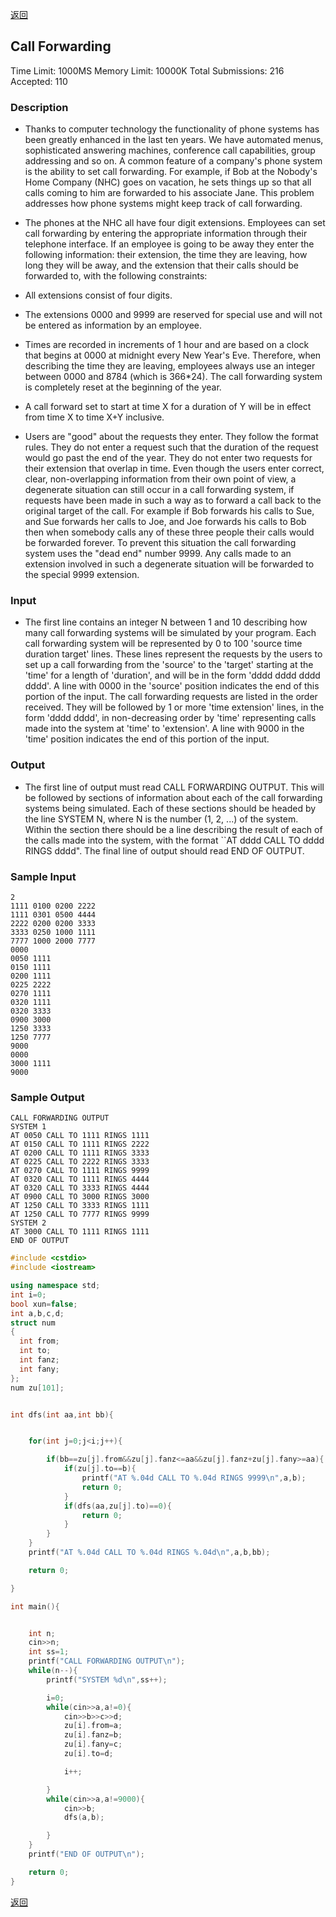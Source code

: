 ﻿[返回](https://github.com/superkunn/acmer)
## Call Forwarding
Time Limit: 1000MS		Memory Limit: 10000K
Total Submissions: 216		Accepted: 110
### Description

* Thanks to computer technology the functionality of phone systems has been greatly enhanced in the last ten years. We have automated menus, sophisticated answering machines, conference call capabilities, group addressing and so on. A common feature of a company's phone system is the ability to set call forwarding. For example, if Bob at the Nobody's Home Company (NHC) goes on vacation, he sets things up so that all calls coming to him are forwarded to his associate Jane. This problem addresses how phone systems might keep track of call forwarding. 
* The phones at the NHC all have four digit extensions. Employees can set call forwarding by entering the appropriate information through their telephone interface. If an employee is going to be away they enter the following information: their extension, the time they are leaving, how long they will be away, and the extension that their calls should be forwarded to, with the following constraints: 

* All extensions consist of four digits. 

* The extensions 0000 and 9999 are reserved for special use and will not be entered as information by an employee. 

* Times are recorded in increments of 1 hour and are based on a clock that begins at 0000 at midnight every New Year's Eve. Therefore, when describing the time they are leaving, employees always use an integer between 0000 and 8784 (which is 366*24). The call forwarding system is completely reset at the beginning of the year. 

* A call forward set to start at time X for a duration of Y will be in effect from time X to time X+Y inclusive. 

* Users are "good" about the requests they enter. They follow the format rules. They do not enter a request such that the duration of the request would go past the end of the year. They do not enter two requests for their extension that overlap in time. Even though the users enter correct, clear, non-overlapping information from their own point of view, a degenerate situation can still occur in a call forwarding system, if requests have been made in such a way as to forward a call back to the original target of the call. For example if Bob forwards his calls to Sue, and Sue forwards her calls to Joe, and Joe forwards his calls to Bob then when somebody calls any of these three people their calls would be forwarded forever. To prevent this situation the call forwarding system uses the "dead end" number 9999. Any calls made to an extension involved in such a degenerate situation will be forwarded to the special 9999 extension. 

### Input

* The first line contains an integer N between 1 and 10 describing how many call forwarding systems will be simulated by your program. Each call forwarding system will be represented by 0 to 100 'source time duration target' lines. These lines represent the requests by the users to set up a call forwarding from the 'source' to the 'target' starting at the 'time' for a length of 'duration', and will be in the form 'dddd dddd dddd dddd'. A line with 0000 in the 'source' position indicates the end of this portion of the input. The call forwarding requests are listed in the order received. They will be followed by 1 or more 'time extension' lines, in the form 'dddd dddd', in non-decreasing order by 'time' representing calls made into the system at 'time' to 'extension'. A line with 9000 in the 'time' position indicates the end of this portion of the input.
### Output

* The first line of output must read CALL FORWARDING OUTPUT. This will be followed by sections of information about each of the call forwarding systems being simulated. Each of these sections should be headed by the line SYSTEM N, where N is the number (1, 2, ...) of the system. Within the section there should be a line describing the result of each of the calls made into the system, with the format ``AT dddd CALL TO dddd RINGS dddd". The final line of output should read END OF OUTPUT.
### Sample Input
```
2
1111 0100 0200 2222
1111 0301 0500 4444
2222 0200 0200 3333
3333 0250 1000 1111
7777 1000 2000 7777
0000
0050 1111
0150 1111
0200 1111
0225 2222
0270 1111
0320 1111
0320 3333
0900 3000
1250 3333
1250 7777
9000
0000
3000 1111
9000
```
### Sample Output
```
CALL FORWARDING OUTPUT
SYSTEM 1
AT 0050 CALL TO 1111 RINGS 1111
AT 0150 CALL TO 1111 RINGS 2222
AT 0200 CALL TO 1111 RINGS 3333
AT 0225 CALL TO 2222 RINGS 3333
AT 0270 CALL TO 1111 RINGS 9999
AT 0320 CALL TO 1111 RINGS 4444
AT 0320 CALL TO 3333 RINGS 4444
AT 0900 CALL TO 3000 RINGS 3000
AT 1250 CALL TO 3333 RINGS 1111
AT 1250 CALL TO 7777 RINGS 9999
SYSTEM 2
AT 3000 CALL TO 1111 RINGS 1111
END OF OUTPUT
```

```c++
#include <cstdio>
#include <iostream>

using namespace std;
int i=0;
bool xun=false;
int a,b,c,d;
struct num
{
  int from;
  int to;
  int fanz;
  int fany;
};
num zu[101];


int dfs(int aa,int bb){


    for(int j=0;j<i;j++){

        if(bb==zu[j].from&&zu[j].fanz<=aa&&zu[j].fanz+zu[j].fany>=aa){
            if(zu[j].to==b){
                printf("AT %.04d CALL TO %.04d RINGS 9999\n",a,b);
                return 0;
            }
            if(dfs(aa,zu[j].to)==0){
                return 0;
            }
        }
    }
    printf("AT %.04d CALL TO %.04d RINGS %.04d\n",a,b,bb);

    return 0;

}

int main(){


    int n;
    cin>>n;
    int ss=1;
    printf("CALL FORWARDING OUTPUT\n");
    while(n--){
        printf("SYSTEM %d\n",ss++);

        i=0;
        while(cin>>a,a!=0){
            cin>>b>>c>>d;
            zu[i].from=a;
            zu[i].fanz=b;
            zu[i].fany=c;
            zu[i].to=d;

            i++;

        }
        while(cin>>a,a!=9000){
            cin>>b;
            dfs(a,b);

        }
    }
    printf("END OF OUTPUT\n");

    return 0;
}
```
[返回](https://github.com/superkunn/acmer)